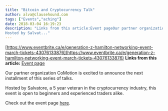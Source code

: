 ```yaml
---
title: "Bitcoin and Cryptocurrency Talk"
author: alva@clausehound.com
tags: ["Events","aching"]
date: 2018-03-04 16:19:23
description: "Links from this article:Event pageOur partner organization CoMotion is excited to announce the next installment of this series of talks.
Hosted by Salvat..."
---
```


[https://www.eventbrite.ca/e/generation-z-hamilton-networking-event-march-tickets-43076133876](https://www.eventbrite.ca/e/generation-z-hamilton-networking-event-march-tickets-43076133876)
**Links from this article:**
[Event page](https://www.eventbrite.ca/e/generation-z-hamilton-networking-event-march-tickets-43076133876)

Our partner organization CoMotion is excited to announce the next installment of this series of talks.

Hosted by Salvatore, a 5 year veteran in the cryptocurrency industry, this event is open to beginners and experienced traders alike.

Check out the event page [here](https://www.eventbrite.ca/e/generation-z-hamilton-networking-event-march-tickets-43076133876).